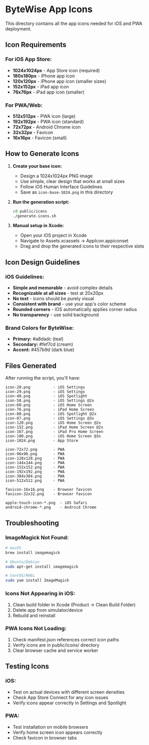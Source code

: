# ByteWise App Icons

This directory contains all the app icons needed for iOS and PWA deployment.

## Icon Requirements

### For iOS App Store:
- **1024x1024px** - App Store icon (required)
- **180x180px** - iPhone app icon
- **120x120px** - iPhone app icon (smaller sizes)
- **152x152px** - iPad app icon
- **76x76px** - iPad app icon (smaller)

### For PWA/Web:
- **512x512px** - PWA icon (large)
- **192x192px** - PWA icon (standard)
- **72x72px** - Android Chrome icon
- **32x32px** - Favicon
- **16x16px** - Favicon (small)

## How to Generate Icons

1. **Create your base icon:**
   - Design a 1024x1024px PNG image
   - Use simple, clear design that works at small sizes
   - Follow iOS Human Interface Guidelines
   - Save as `icon-base-1024.png` in this directory

2. **Run the generation script:**
   ```bash
   cd public/icons
   ./generate-icons.sh
   ```

3. **Manual setup in Xcode:**
   - Open your iOS project in Xcode
   - Navigate to Assets.xcassets → AppIcon.appiconset
   - Drag and drop the generated icons to their respective slots

## Icon Design Guidelines

### iOS Guidelines:
- **Simple and memorable** - avoid complex details
- **Recognizable at all sizes** - test at 20x20px
- **No text** - icons should be purely visual
- **Consistent with brand** - use your app's color scheme
- **Rounded corners** - iOS automatically applies corner radius
- **No transparency** - use solid background

### Brand Colors for ByteWise:
- **Primary:** #a8dadc (teal)
- **Secondary:** #fef7cd (cream)
- **Accent:** #457b9d (dark blue)

## Files Generated

After running the script, you'll have:

```
icon-20.png          - iOS Settings
icon-29.png          - iOS Settings
icon-40.png          - iOS Spotlight
icon-58.png          - iOS Settings @2x
icon-60.png          - iOS Home Screen
icon-76.png          - iPad Home Screen
icon-80.png          - iOS Spotlight @2x
icon-87.png          - iOS Settings @3x
icon-120.png         - iOS Home Screen @2x
icon-152.png         - iPad Home Screen @2x
icon-167.png         - iPad Pro Home Screen
icon-180.png         - iOS Home Screen @3x
icon-1024.png        - App Store

icon-72x72.png       - PWA
icon-96x96.png       - PWA
icon-128x128.png     - PWA
icon-144x144.png     - PWA
icon-152x152.png     - PWA
icon-192x192.png     - PWA
icon-384x384.png     - PWA
icon-512x512.png     - PWA

favicon-16x16.png    - Browser favicon
favicon-32x32.png    - Browser favicon

apple-touch-icon-*.png  - iOS Safari
android-chrome-*.png    - Android Chrome
```

## Troubleshooting

### ImageMagick Not Found:
```bash
# macOS
brew install imagemagick

# Ubuntu/Debian
sudo apt-get install imagemagick

# CentOS/RHEL
sudo yum install ImageMagick
```

### Icons Not Appearing in iOS:
1. Clean build folder in Xcode (Product → Clean Build Folder)
2. Delete app from simulator/device
3. Rebuild and reinstall

### PWA Icons Not Loading:
1. Check manifest.json references correct icon paths
2. Verify icons are in public/icons/ directory
3. Clear browser cache and service worker

## Testing Icons

### iOS:
- Test on actual devices with different screen densities
- Check App Store Connect for any icon issues
- Verify icons appear correctly in Settings and Spotlight

### PWA:
- Test installation on mobile browsers
- Verify home screen icon appears correctly
- Check favicon in browser tabs